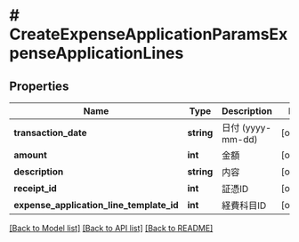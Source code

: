# # CreateExpenseApplicationParamsExpenseApplicationLines

## Properties

Name | Type | Description | Notes
------------ | ------------- | ------------- | -------------
**transaction_date** | **string** | 日付 (yyyy-mm-dd) | [optional] 
**amount** | **int** | 金額 | [optional] 
**description** | **string** | 内容 | [optional] 
**receipt_id** | **int** | 証憑ID | [optional] 
**expense_application_line_template_id** | **int** | 経費科目ID | [optional] 

[[Back to Model list]](../../README.md#documentation-for-models) [[Back to API list]](../../README.md#documentation-for-api-endpoints) [[Back to README]](../../README.md)


